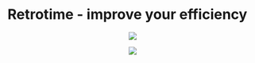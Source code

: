 # Retrotime - improve your efficiency

<p align="center">
  <img src="https://s-media-cache-ak0.pinimg.com/originals/6c/2f/e4/6c2fe45b5846e0471fb7e716bb738158.gif"/>
</p>
<p align="center">
  <img src="https://s-media-cache-ak0.pinimg.com/originals/6b/7a/45/6b7a45b534a0d621b6f2747f5602647e.gif"/>
</p>

